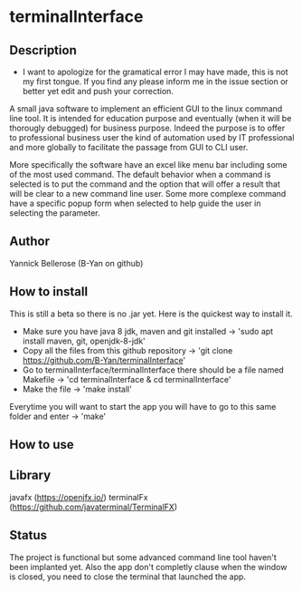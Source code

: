 # terminalInterface

## Description

- I want to apologize for the gramatical error I may have made, this is not my first tongue. If you find any please inform me in the issue section or better yet edit and push your correction.

A small java software to implement an efficient GUI to the linux command line tool. It is intended for education purpose and eventually (when it will be thorougly debugged) for business purpose. Indeed the purpose is to offer to professional business user the kind of automation used by IT professional and more globally to facilitate the passage from GUI to CLI user.

More specifically the software have an excel like menu bar including some of the most used command. The default behavior when a command is selected is to put the command and the option that will offer a result that will be clear to a new command line user. Some more complexe command have a specific popup form when selected to help guide the user in selecting the parameter.

## Author

Yannick Bellerose (B-Yan on github)

## How to install 

This is still a beta so there is no .jar yet. Here is the quickest way to install it.

- Make sure you have java 8 jdk, maven and git installed -> 'sudo apt install maven, git, openjdk-8-jdk'
- Copy all the files from this github repository -> 'git clone https://github.com/B-Yan/terminalInterface'
- Go to terminalInterface/terminalInterface there should be a file named Makefile -> 'cd terminalInterface & cd terminalInterface'
- Make the file -> 'make install'

Everytime you will want to start the app you will have to go to this same folder and enter -> 'make'

## How to use

<example>

## Library

javafx (https://openjfx.io/)
terminalFx (https://github.com/javaterminal/TerminalFX)

## Status

The project is functional but some advanced command line tool haven't been implanted yet. Also the app don't completly clause when the window is closed, you need to close the terminal that launched the app.
